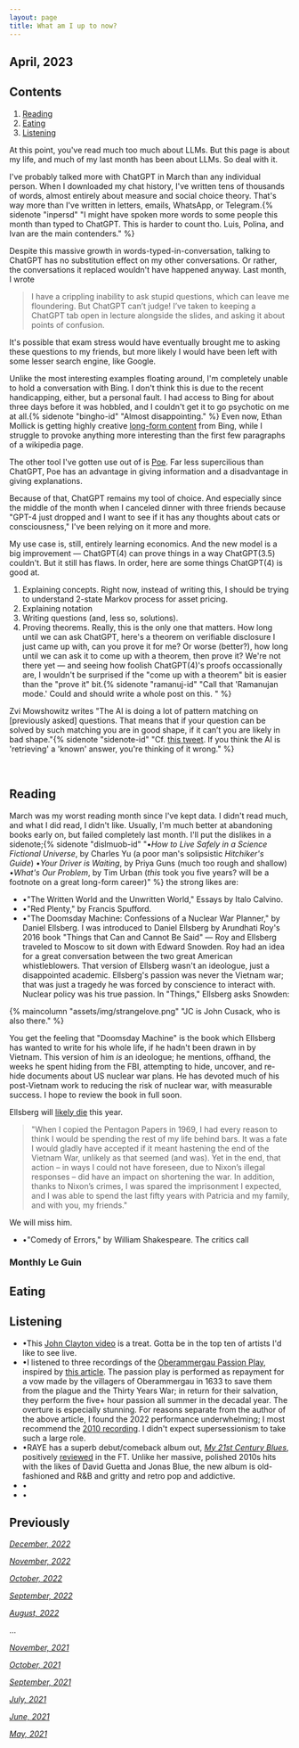 ```yaml
---
layout: page
title: What am I up to now?
---
```


## April, 2023




## Contents
1. [Reading](#books)
2. [Eating](#Eating)
3. [Listening](#music)

At this point, you've read much too much about LLMs. But this page is about my life, and much of my last month has been about LLMs. So deal with it.

I've probably talked more with ChatGPT in March than any individual person. When I downloaded my chat history, I've written tens of thousands of words, almost entirely about measure and social choice theory. That's way more than I've written in letters, emails, WhatsApp, or Telegram.{% sidenote "inpersd" "I might have spoken more words to some people this month than typed to ChatGPT. This is harder to count tho. Luis, Polina, and Ivan are the main contenders." %}

Despite this massive growth in words-typed-in-conversation, talking to ChatGPT has no substitution effect on my other conversations. Or rather, the conversations it replaced wouldn't have happened anyway. Last month, I wrote

> I have a crippling inability to ask stupid questions, which can leave me floundering. But ChatGPT can’t judge! I’ve taken to keeping a ChatGPT tab open in lecture alongside the slides, and asking it about points of confusion.

It's possible that exam stress would have eventually brought me to asking these questions to my friends, but more likely I would have been left with some lesser search engine, like Google. 

Unlike the most interesting examples floating around, I'm completely unable to hold a conversation with Bing. I don't think this is due to the recent handicapping, either, but a personal fault. I had access to Bing for about three days before it was hobbled, and I couldn't get it to go psychotic on me at all.{% sidenote "bingho-id" "Almost disappointing." %} Even now, Ethan Mollick is getting highly creative [long-form content](https://twitter.com/emollick/status/1640544340882644992/photo/1) from Bing,  while I struggle to provoke anything more interesting than the first few paragraphs of a wikipedia page. 

The other tool I've gotten use out of is [Poe](https://poe.com/login?redirect_url=%2F). Far less supercilious than ChatGPT, Poe has an advantage in giving information and a disadvantage in giving explanations. 

Because of that, ChatGPT remains my tool of choice. And especially since the middle of the month when I canceled dinner with three friends because "GPT-4 just dropped and I want to see if it has any thoughts about cats or consciousness," I've been relying on it more and more. 

My use case is, still, entirely learning economics. And the new model is a big improvement — ChatGPT(4) can prove things in a way ChatGPT(3.5) couldn't. But it still has flaws. In order, here are some things ChatGPT(4) is good at. 
 
1. Explaining concepts. Right now, instead of writing this, I should be trying to understand 2-state Markov process for asset pricing. 
2. Explaining notation
3. Writing questions (and, less so, solutions). 
4. Proving theorems. Really, this is the only one that matters. How long until we can ask ChatGPT, here's a theorem on verifiable disclosure I just came up with, can you prove it for me? Or worse (better?), how long until we can ask it to come up with a theorem, then prove it? We're not there yet — and seeing how foolish ChatGPT(4)'s proofs occassionally are, I wouldn't be surprised if the "come up with a theorem" bit is easier than the "prove it" bit.{% sidenote "ramanuj-id" "Call that 'Ramanujan mode.' Could and should write a whole post on this. " %}

Zvi Mowshowitz writes "The AI is doing a lot of pattern matching on [previously asked] questions. That means that if your question can be solved by such matching you are in good shape, if it can’t you are likely in bad shape."{% sidenote "sidenote-id" "Cf. [this tweet](https://twitter.com/cHHillee/status/1635790330854526981). If you think the AI is 'retrieving' a 'known' answer, you're thinking of it wrong." %} 

  <br>

## Reading 

March was my worst reading month since I've kept data. I didn't read much, and what I did read, I didn't like. Usually, I'm much better at abandoning books early on, but failed completely last month. I'll put the dislikes in a sidenote;{% sidenote "dislmuob-id" "•*How to Live Safely in a Science Fictional Universe*, by Charles Yu (a poor man's solipsistic *Hitchiker's Guide*) •*Your Driver is Waiting*, by Priya Guns (much too rough and shallow) •*What's Our Problem*, by Tim Urban (*this* took you five years? will be a footnote on a great long-form career)" %} the strong likes are:

- •"The Written World and the Unwritten World," Essays by Italo Calvino. 
- •"Red Plenty," by Francis Spufford.
- •"The Doomsday Machine: Confessions of a Nuclear War Planner," by Daniel Ellsberg. I was introduced to Daniel Ellsberg by Arundhati Roy's 2016 book "Things that Can and Cannot Be Said" — Roy and Ellsberg traveled to Moscow to sit down with Edward Snowden. Roy had an idea for a great conversation between the two great American whistleblowers. That version of Ellsberg wasn't an ideologue, just a disappointed academic. Ellsberg's passion was never the Vietnam war; that was just a tragedy he was forced by conscience to interact with. Nuclear policy was his true passion. In "Things," Ellsberg asks Snowden:

{% maincolumn "assets/img/strangelove.png" "JC is John Cusack, who is also there." %}

   You get the feeling that "Doomsday Machine" is the book which Ellsberg has wanted to write for his whole life, if he hadn't been drawn in by Vietnam. This version of him *is* an ideologue; he mentions, offhand, the weeks he spent hiding from the FBI, attempting to hide, uncover, and re-hide documents about US nuclear war plans. He has devoted much of his post-Vietnam work to reducing the risk of nuclear war, with measurable success. I hope to review the book in full soon.
  
   Ellsberg will [likely die](https://original.antiwar.com/daniel-ellsberg/2023/03/02/living-on-a-deadline-in-the-nuclear-age-some-personal-news-from-daniel-ellsberg/) this year. 
  
> "When I copied the Pentagon Papers in 1969, I had every reason to think I would be spending the rest of my life behind bars. It was a fate I would gladly have accepted if it meant hastening the end of the Vietnam War, unlikely as that seemed (and was). Yet in the end, that action – in ways I could not have foreseen, due to Nixon’s illegal responses – did have an impact on shortening the war. In addition, thanks to Nixon’s crimes, I was spared the imprisonment I expected, and I was able to spend the last fifty years with Patricia and my family, and with you, my friends."
  
   We will miss him. 

- •"Comedy of Errors," by William Shakespeare. The critics call 











### Monthly Le Guin








## Eating





## Listening

- •This [John Clayton video](https://www.youtube.com/watch?v=zGQN8vdwVrI) is a treat. Gotta be in the top ten of artists I'd like to see live.
- •I listened to three recordings of the [Oberammergau Passion Play](https://en.wikipedia.org/wiki/Oberammergau_Passion_Play), inspired by [this article](https://www.plough.com/en/topics/culture/literature/oberammergaus-broken-vow). The passion play is performed as repayment for a vow made by the villagers of Oberammergau in 1633 to save them from the plague and the Thirty Years War; in return for their salvation, they perform the five+ hour passion all summer in the decadal year. The overture is especially stunning. For reasons separate from the author of the above article, I found the 2022 performance underwhelming; I most recommend the [2010 recording](https://www.discogs.com/release/11843021-Solisten-Chor-Und-Orchester-Der-Passionsspiele-Oberammergau-Rochus-Dedler-Markus-Zwink-Passionsspiel). I didn't expect supersessionism to take such a large role.
- •RAYE has a superb debut/comeback album out, *[My 21st Century Blues](https://open.spotify.com/album/3U8n8LzBx2o9gYXvvNq4uH?si=AA_EU9-wT0eWAIavU-CfLg)*, positively [reviewed](https://www.ft.com/content/707dedeb-fb5a-4ad0-8c62-e2aece4d6339) in the FT. Unlike her massive, polished 2010s hits with the likes of David Guetta and Jonas Blue, the new album is old-fashioned and R&B and gritty and retro pop and addictive.
- •
- •

## Previously

*[December, 2022](https://jablevine.com/older/december_2022)*

*[November, 2022](https://jablevine.com/older/november_2022)*

*[October, 2022](https://jablevine.com/older/october_2022)*

*[September, 2022](https://jablevine.com/older/september_2022)*

*[August, 2022](https://jablevine.com/older/august_2022)*

...

*[November, 2021](https://jablevine.com/older/november_2021)*

*[October, 2021](https://jablevine.com/older/october_2021)*

*[September, 2021](https://jablevine.com/older/september_2021)*

*[July, 2021](https://jablevine.com/older/july_2021)*

*[June, 2021](https://jablevine.com/older/june_2021)*

*[May, 2021](https://jablevine.com/older/may_2021)*




